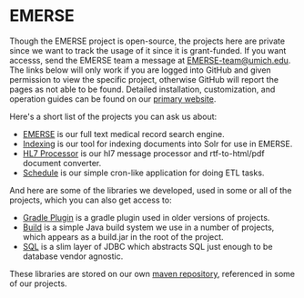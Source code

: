 # EMERSE

Though the EMERSE project is open-source, the projects here are private since we want to track the usage of it since it is grant-funded.  If you want accesss, send the EMERSE team a message at EMERSE-team@umich.edu.  The links below will only work if you are logged into GitHub and given permission to view the specific project, otherwise GitHub will report the pages as not able to be found.  Detailed installation, customization, and operation guides can be found on our [primary website](http://project-emerse.org/documentation/index.html).



Here's a short list of the projects you can ask us about:

* [EMERSE](https://github.com/project-emerse/emerse) is our full text medical record search engine.
* [Indexing](https://github.com/project-emerse/indexing) is our tool for indexing documents into Solr for use in EMERSE.
* [HL7 Processor](https://github.com/project-emerse/hl7-processor) is our hl7 message processor and rtf-to-html/pdf document converter.
* [Schedule](https://github.com/project-emerse/schedule) is our simple cron-like application for doing ETL tasks.

And here are some of the libraries we developed, used in some or all of the projects, which you can also get access to:

* [Gradle Plugin](https://github.com/project-emerse/gradle-plugin) is a gradle plugin used in older versions of projects.
* [Build](https://github.com/project-emerse/build) is a simple Java build system we use in a number of projects, which appears as a build.jar in the root of the project.
* [SQL](https://github.com/project-emerse/sql) is a slim layer of JDBC which abstracts SQL just enough to be database vendor agnostic.

These libraries are stored on our own [maven repository](https://project-emerse.org/repo/), referenced in some of our projects.
